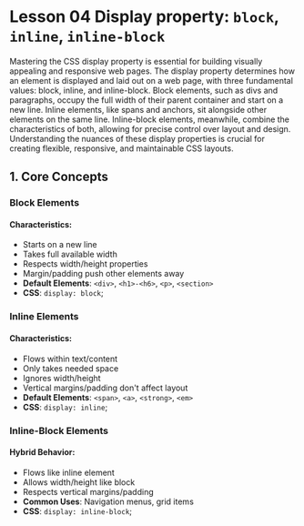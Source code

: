 # Lesson 04 Display property: ```block```, ```inline```, ```inline-block```
Mastering the CSS display property is essential for building visually appealing and responsive web pages. The display property determines how an element is displayed and laid out on a web page, with three fundamental values: block, inline, and inline-block. Block elements, such as divs and paragraphs, occupy the full width of their parent container and start on a new line. Inline elements, like spans and anchors, sit alongside other elements on the same line. Inline-block elements, meanwhile, combine the characteristics of both, allowing for precise control over layout and design. Understanding the nuances of these display properties is crucial for creating flexible, responsive, and maintainable CSS layouts.

## 1. Core Concepts

### Block Elements
#### Characteristics:

- Starts on a new line
- Takes full available width
- Respects width/height properties
- Margin/padding push other elements away
- **Default Elements**: ```<div>```, ```<h1>-<h6>```, ```<p>```, ```<section>```
- **CSS**: ```display: block```;

### Inline Elements

#### Characteristics:

- Flows within text/content
- Only takes needed space
- Ignores width/height
- Vertical margins/padding don't affect layout
- **Default Elements**: ```<span>```, ```<a>```, ```<strong>```, ```<em>```
- **CSS**: ```display: inline```;

### Inline-Block Elements
#### Hybrid Behavior:
- Flows like inline element
- Allows width/height like block
- Respects vertical margins/padding
- **Common Uses**: Navigation menus, grid items
- **CSS**: ```display: inline-block```;
